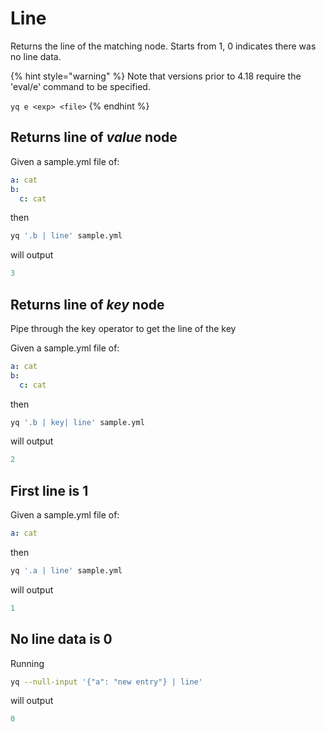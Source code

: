 # Line

Returns the line of the matching node. Starts from 1, 0 indicates there was no line data.

{% hint style="warning" %}
Note that versions prior to 4.18 require the 'eval/e' command to be specified.&#x20;

`yq e <exp> <file>`
{% endhint %}

## Returns line of _value_ node
Given a sample.yml file of:
```yaml
a: cat
b:
  c: cat
```
then
```bash
yq '.b | line' sample.yml
```
will output
```yaml
3
```

## Returns line of _key_ node
Pipe through the key operator to get the line of the key

Given a sample.yml file of:
```yaml
a: cat
b:
  c: cat
```
then
```bash
yq '.b | key| line' sample.yml
```
will output
```yaml
2
```

## First line is 1
Given a sample.yml file of:
```yaml
a: cat
```
then
```bash
yq '.a | line' sample.yml
```
will output
```yaml
1
```

## No line data is 0
Running
```bash
yq --null-input '{"a": "new entry"} | line'
```
will output
```yaml
0
```

